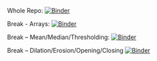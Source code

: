 Whole Repo:
[![Binder](https://mybinder.org/badge_logo.svg)](https://mybinder.org/v2/gh/JoeGreiner/FiltersAndMorphologicalOpsDemo/HEAD)

Break - Arrays:
[![Binder](https://mybinder.org/badge_logo.svg)](https://mybinder.org/v2/gh/JoeGreiner/FiltersAndMorphologicalOpsDemo/HEAD?filepath=InteractiveBreak_Arrays/InteractiveBreak_Arrays.ipynb)

Break – Mean/Median/Thresholding:
[![Binder](https://mybinder.org/badge_logo.svg)](https://mybinder.org/v2/gh/JoeGreiner/FiltersAndMorphologicalOpsDemo/HEAD?filepath=InteractiveBreak_Filtering/InteractiveBreak_Filtering.ipynb)

Break – Dilation/Erosion/Opening/Closing
[![Binder](https://mybinder.org/badge_logo.svg)](https://mybinder.org/v2/gh/JoeGreiner/FiltersAndMorphologicalOpsDemo/HEAD?filepath=InteractiveBreak_MorphologicalOps/InteractiveBreak_MorphologicalOps.ipynb)
